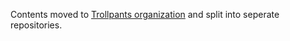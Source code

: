 Contents moved to [Trollpants organization](https://github.com/Trollpants) and split into seperate repositories.
